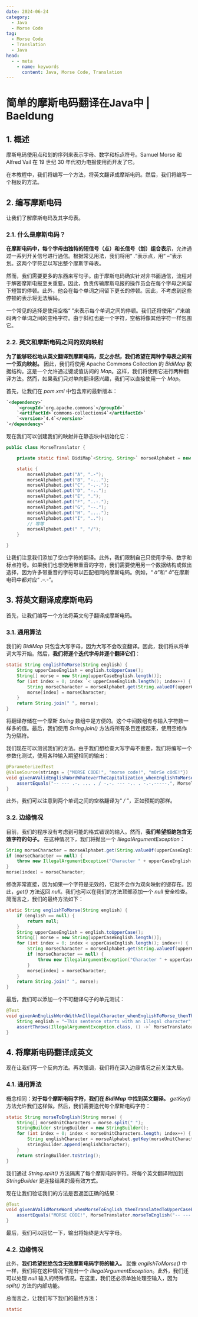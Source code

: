```yaml
---
date: 2024-06-24
category:
  - Java
  - Morse Code
tag:
  - Morse Code
  - Translation
  - Java
head:
  - - meta
    - name: keywords
      content: Java, Morse Code, Translation
---
```


# 简单的摩斯电码翻译在Java中 | Baeldung

## 1. 概述

摩斯电码使用点和划的序列来表示字母、数字和标点符号。Samuel Morse 和 Alfred Vail 在 19 世纪 30 年代初为电报使用而开发了它。

在本教程中，我们将编写一个方法，将英文翻译成摩斯电码。然后，我们将编写一个相反的方法。

## 2. 编写摩斯电码

让我们了解摩斯电码及其字母表。

### 2.1. 什么是摩斯电码？

**在摩斯电码中，每个字母由独特的短信号（点）和长信号（划）组合表示**，允许通过一系列开关信号进行通信。根据常见用法，我们将用“ _._”表示点，用“ _–_”表示划。这两个字符足以写出整个摩斯字母表。

然而，我们需要更多的东西来写句子。由于摩斯电码确实针对非书面通信，流程对于解密摩斯电报至关重要。因此，负责传输摩斯电报的操作员会在每个字母之间留下短暂的停顿。此外，他会在每个单词之间留下更长的停顿。因此，不考虑到这些停顿的表示将无法解码。

一个常见的选择是使用空格“ ”来表示每个单词之间的停顿。我们还将使用“ _/_”来编码两个单词之间的空格字符。由于斜杠也是一个字符，空格将像其他字符一样包围它。

### 2.2. 英文和摩斯电码之间的双向映射

**为了能够轻松地从英文翻译到摩斯电码，反之亦然，我们希望在两种字母表之间有一个双向映射。** 因此，我们将使用 Apache Commons Collection 的 _BidiMap_ 数据结构。这是一个允许通过键或值访问的 _Map_。这样，我们将使用它进行两种翻译方法。然而，如果我们只对单向翻译感兴趣，我们可以直接使用一个 _Map_。

首先，让我们在 _pom.xml_ 中包含库的最新版本：

```xml
`<dependency>`
    `<groupId>`org.apache.commons`</groupId>`
    `<artifactId>`commons-collections4`</artifactId>`
    `<version>`4.4`</version>`
`</dependency>`
```

现在我们可以创建我们的映射并在静态块中初始化它：

```java
public class MorseTranslator {

    private static final BidiMap`<String, String>` morseAlphabet = new DualHashBidiMap<>();

    static {
        morseAlphabet.put("A", ".-");
        morseAlphabet.put("B", "-...");
        morseAlphabet.put("C", "-.-.");
        morseAlphabet.put("D", "-..");
        morseAlphabet.put("E", ".");
        morseAlphabet.put("F", "..-.");
        morseAlphabet.put("G", "--.");
        morseAlphabet.put("H", "....");
        morseAlphabet.put("I", "..");
        // 等等
        morseAlphabet.put(" ", "/");
    }

}
```

让我们注意我们添加了空白字符的翻译。此外，我们限制自己只使用字母、数字和标点符号。如果我们也想使用带重音的字符，我们需要使用另一个数据结构或做出选择，因为许多带重音的字符可以匹配相同的摩斯电码。例如，“ _à_”和“ _å_”在摩斯电码中都对应“ _.–.-_”。

## 3. 将英文翻译成摩斯电码

首先，让我们编写一个方法将英文句子翻译成摩斯电码。

### 3.1. 通用算法

我们的 _BidiMap_ 只包含大写字母，因为大写不会改变翻译。因此，我们将从将单词大写开始。然后，**我们将逐个迭代字母并逐个翻译它们**：

```java
static String englishToMorse(String english) {
    String upperCaseEnglish = english.toUpperCase();
    String[] morse = new String[upperCaseEnglish.length()];
    for (int index = 0; index `< upperCaseEnglish.length(); index++) {
        String morseCharacter = morseAlphabet.get(String.valueOf(upperCaseEnglish.charAt(index)));
        morse[index] = morseCharacter;
    }
    return String.join(" ", morse);
}
```

将翻译存储在一个摩斯 _String_ 数组中是方便的。这个中间数组有与输入字符数一样多的值。最后，我们使用 _String.join()_ 方法将所有条目连接起来，使用空格作为分隔符。

我们现在可以测试我们的方法。由于我们想检查大写字母不重要，我们将编写一个参数化测试，使用各种输入期望相同的输出：

```java
@ParameterizedTest
@ValueSource(strings = {"MORSE CODE!", "morse code!", "mOrSe cOdE!"})
void givenAValidEnglishWordWhateverTheCapitalization_whenEnglishToMorse_thenTranslatedToMorse(String english) {
    assertEquals("-- --- .-. ... . / -.-. --- -.. . -.-.-----.", MorseTranslator.englishToMorse(english));
}
```

此外，我们可以注意到两个单词之间的空格翻译为“ _/_ ”，正如预期的那样。

### 3.2. 边缘情况

目前，我们的程序没有考虑到可能的格式错误的输入。然而，**我们希望拒绝包含无效字符的句子。** 在这种情况下，我们将抛出一个 _IllegalArgumentException_：

```java
String morseCharacter = morseAlphabet.get(String.valueOf(upperCaseEnglish.charAt(index)));
if (morseCharacter == null) {
    throw new IllegalArgumentException("Character " + upperCaseEnglish.charAt(index) + " can't be translated to morse");
}
morse[index] = morseCharacter;
```

修改非常直接，因为如果一个字符是无效的，它就不会作为双向映射的键存在。因此，_get()_ 方法返回 _null_。我们也可以在我们的方法顶部添加一个 _null_ 安全检查。简而言之，我们的最终方法如下：

```java
static String englishToMorse(String english) {
    if (english == null) {
        return null;
    }
    String upperCaseEnglish = english.toUpperCase();
    String[] morse = new String[upperCaseEnglish.length()];
    for (int index = 0; index < upperCaseEnglish.length(); index++) {
        String morseCharacter = morseAlphabet.get(String.valueOf(upperCaseEnglish.charAt(index)));
        if (morseCharacter == null) {
            throw new IllegalArgumentException("Character " + upperCaseEnglish.charAt(index) + " can't be translated to morse");
        }
        morse[index] = morseCharacter;
    }
    return String.join(" ", morse);
}
```

最后，我们可以添加一个不可翻译句子的单元测试：

```java
@Test
void givenAnEnglishWordWithAnIllegalCharacter_whenEnglishToMorse_thenThrows() {
    String english = "~This sentence starts with an illegal character";
    assertThrows(IllegalArgumentException.class, () ->` MorseTranslator.englishToMorse(english));
}
```

## 4. 将摩斯电码翻译成英文

现在让我们写一个反向方法。再次强调，我们将在深入边缘情况之前关注大局。

### 4.1. 通用算法

概念相同：**对于每个摩斯电码字符，我们在 _BidiMap_ 中找到英文翻译。** _getKey()_ 方法允许我们这样做。然后，我们需要迭代每个摩斯电码字符：

```java
static String morseToEnglish(String morse) {
    String[] morseUnitCharacters = morse.split(" ");
    StringBuilder stringBuilder = new StringBuilder();
    for (int index = 0; index < morseUnitCharacters.length; index++) {
        String englishCharacter = morseAlphabet.getKey(morseUnitCharacters[index]);
        stringBuilder.append(englishCharacter);
    }
    return stringBuilder.toString();
}
```

我们通过 _String.split()_ 方法隔离了每个摩斯电码字符。将每个英文翻译附加到 _StringBuilder_ 是连接结果的最有效方式。

现在让我们验证我们的方法是否返回正确的结果：

```java
@Test
void givenAValidMorseWord_whenMorseToEnglish_thenTranslatedToUpperCaseEnglish() {
    assertEquals("MORSE CODE!", MorseTranslator.morseToEnglish("-- --- .-. ... . / -.-. --- -.. . -.-.-----."));
}
```

最后，我们可以回忆一下，输出将始终是大写字母。

### 4.2. 边缘情况

此外，**我们希望拒绝包含无效摩斯电码字符的输入。** 就像 _englishToMorse()_ 中一样，我们将在这种情况下抛出一个 _IllegalArgumentException_。此外，我们还可以处理 _null_ 输入的特殊情况。在这里，我们还必须单独处理空输入，因为 _split()_ 方法的内部功能。

总而言之，让我们写下我们的最终方法：

```java
static